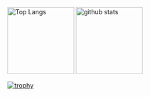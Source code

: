 <p align="left"> 
  <img alt="Top Langs" height="150px" src="https://github-readme-stats.vercel.app/api/top-langs/?username=atarubift&layout=compact&theme=cobalt" />
  <img alt="github stats" height="150px" src="https://github-readme-stats.vercel.app/api?username=atarubift&show_icons=true&theme=cobalt" />
</p>



[![trophy](https://github-profile-trophy.vercel.app/?username=atarubift&theme=onedark)](https://github.com/ryo-ma/github-profile-trophy)

